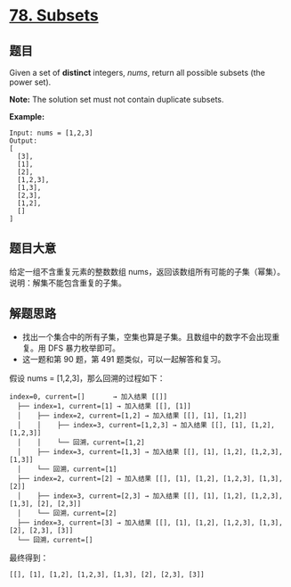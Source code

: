 # [78. Subsets](https://leetcode.com/problems/subsets/)

## 题目

Given a set of **distinct** integers, *nums*, return all possible subsets (the power set).

**Note:** The solution set must not contain duplicate subsets.

**Example:**

    Input: nums = [1,2,3]
    Output:
    [
      [3],
      [1],
      [2],
      [1,2,3],
      [1,3],
      [2,3],
      [1,2],
      []
    ]

## 题目大意

给定一组不含重复元素的整数数组 nums，返回该数组所有可能的子集（幂集）。说明：解集不能包含重复的子集。

## 解题思路

- 找出一个集合中的所有子集，空集也算是子集。且数组中的数字不会出现重复。用 DFS 暴力枚举即可。
- 这一题和第 90 题，第 491 题类似，可以一起解答和复习。

假设 nums = [1,2,3]，那么回溯的过程如下：

```
index=0, current=[]       → 加入结果 [[]]
  ├── index=1, current=[1] → 加入结果 [[], [1]]
  │    ├── index=2, current=[1,2] → 加入结果 [[], [1], [1,2]]
  │    │    ├── index=3, current=[1,2,3] → 加入结果 [[], [1], [1,2], [1,2,3]]
  │    │    └── 回溯，current=[1,2]
  │    ├── index=3, current=[1,3] → 加入结果 [[], [1], [1,2], [1,2,3], [1,3]]
  │    └── 回溯，current=[1]
  ├── index=2, current=[2] → 加入结果 [[], [1], [1,2], [1,2,3], [1,3], [2]]
  │    ├── index=3, current=[2,3] → 加入结果 [[], [1], [1,2], [1,2,3], [1,3], [2], [2,3]]
  │    └── 回溯，current=[2]
  ├── index=3, current=[3] → 加入结果 [[], [1], [1,2], [1,2,3], [1,3], [2], [2,3], [3]]
  └── 回溯，current=[]
```

最终得到：

```
[[], [1], [1,2], [1,2,3], [1,3], [2], [2,3], [3]]
```